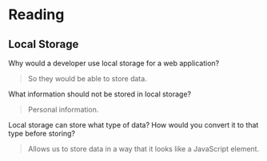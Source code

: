 # Reading

## Local Storage
Why would a developer use local storage for a web application?
> So they would be able to store data.

What information should not be stored in local storage?
> Personal information.

Local storage can store what type of data? How would you convert it to that type before storing?
> Allows us to store data in a way that it looks like a JavaScript element.